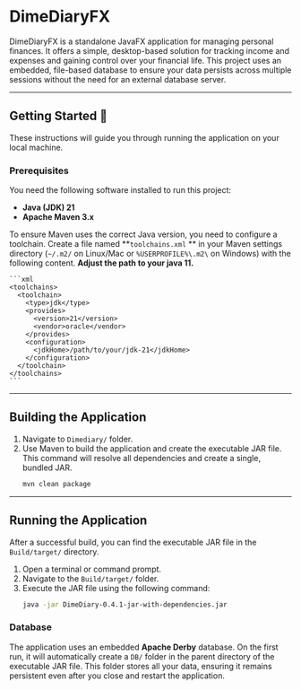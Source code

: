 # DimeDiaryFX

DimeDiaryFX is a standalone JavaFX application for managing personal finances. It offers a simple, desktop-based
solution for tracking income and expenses and gaining control over your financial life. This project uses an embedded,
file-based database to ensure your data persists across multiple sessions without the need for an external database
server.

---

## Getting Started 🚀

These instructions will guide you through running the application on your local machine.

### Prerequisites

You need the following software installed to run this project:

* **Java (JDK) 21**
* **Apache Maven 3.x**

To ensure Maven uses the correct Java version, you need to configure a toolchain. Create a file named **`toolchains.xml`
** in your Maven settings directory (`~/.m2/` on Linux/Mac or `%USERPROFILE%\.m2\` on Windows) with the following
content. **Adjust the path to your java 11.**

    ```xml
    <toolchains>
      <toolchain>
        <type>jdk</type>
        <provides>
          <version>21</version>
          <vendor>oracle</vendor>
        </provides>
        <configuration>
          <jdkHome>/path/to/your/jdk-21</jdkHome>
        </configuration>
      </toolchain>
    </toolchains>
    ```

---

## Building the Application

1. Navigate to `Dimediary/` folder.
2. Use Maven to build the application and create the executable JAR file. This command will resolve all dependencies and
   create a single, bundled JAR.
   ```bash
   mvn clean package
   ```

---

## Running the Application

After a successful build, you can find the executable JAR file in the `Build/target/` directory.

1. Open a terminal or command prompt.
2. Navigate to the `Build/target/` folder.
3. Execute the JAR file using the following command:
   ```bash
   java -jar DimeDiary-0.4.1-jar-with-dependencies.jar
   ```

### Database

The application uses an embedded **Apache Derby** database. On the first run, it will automatically create a `DB/`
folder in the parent directory of the executable JAR file. This folder stores all your data, ensuring it remains
persistent even after you close and restart the application.